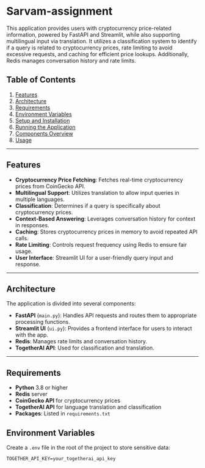 # Sarvam-assignment

This application provides users with cryptocurrency price-related information, powered by FastAPI and Streamlit, while also supporting multilingual input via translation. It utilizes a classification system to identify if a query is related to cryptocurrency prices, rate limiting to avoid excessive requests, and caching for efficient price lookups. Additionally, Redis manages conversation history and rate limits.

## Table of Contents
1. [Features](#features)
2. [Architecture](#architecture)
3. [Requirements](#requirements)
4. [Environment Variables](#environment-variables)
5. [Setup and Installation](#setup-and-installation)
6. [Running the Application](#running-the-application)
7. [Components Overview](#components-overview)
8. [Usage](#usage)

---

## Features
- **Cryptocurrency Price Fetching**: Fetches real-time cryptocurrency prices from CoinGecko API.
- **Multilingual Support**: Utilizes translation to allow input queries in multiple languages.
- **Classification**: Determines if a query is specifically about cryptocurrency prices.
- **Context-Based Answering**: Leverages conversation history for context in responses.
- **Caching**: Stores cryptocurrency prices in memory to avoid repeated API calls.
- **Rate Limiting**: Controls request frequency using Redis to ensure fair usage.
- **User Interface**: Streamlit UI for a user-friendly query input and response.

---

## Architecture
The application is divided into several components:
- **FastAPI** (`main.py`): Handles API requests and routes them to appropriate processing functions.
- **Streamlit UI** (`ui.py`): Provides a frontend interface for users to interact with the app.
- **Redis**: Manages rate limits and conversation history.
- **TogetherAI API**: Used for classification and translation.

---

## Requirements
- **Python** 3.8 or higher
- **Redis** server
- **CoinGecko API** for cryptocurrency prices
- **TogetherAI API** for language translation and classification
- **Packages**: Listed in `requirements.txt`

## Environment Variables
Create a `.env` file in the root of the project to store sensitive data:

```plaintext
TOGETHER_API_KEY=your_togetherai_api_key

